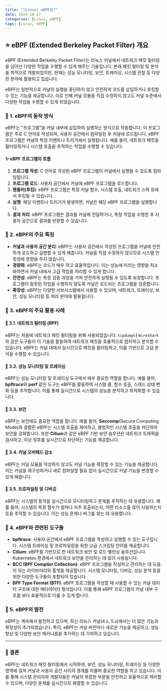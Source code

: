 ```yaml
---
title: "[Linux] eBPF란?"
date: 2024-10-17
categories: [Linux, eBPF]
tags: [Linux, eBPF]
---
```


## ⭐ eBPF (Extended Berkeley Packet Filter) 개요

eBPF (Extended Berkeley Packet Filter)는 리눅스 커널에서 네트워크 패킷 필터링을 넘어선 다양한 작업을 수행할 수 있게 해주는 기술입니다. 본래 패킷 필터링 및 분석을 목적으로 개발되었지만, 현재는 성능 모니터링, 보안, 트레이싱, 시스템 관찰 등 다양한 분야에 활용되고 있습니다.

eBPF는 일반적으로 커널의 실행을 중단하지 않고 안전하게 코드를 삽입하거나 후킹할 수 있는 기능을 제공합니다. 이로 인해 커널 모듈을 직접 수정하지 않고도 커널 수준에서 다양한 작업을 수행할 수 있게 되었습니다.

### 💫 1. eBPF의 동작 방식

eBPF는 "프로그램"을 커널 내부에 삽입하여 실행하는 방식으로 작동합니다. 이 프로그램은 주로 C 언어로 작성되며, 사용자 공간에서 컴파일된 후 커널에 로드됩니다. eBPF 프로그램은 커널의 특정 이벤트나 트리거에서 실행됩니다. 예를 들어, 네트워크 패킷을 필터링하거나 시스템 호출을 추적하는 작업을 수행할 수 있습니다.

#### ✨ eBPF 프로그램의 흐름
1. **프로그램 작성**: C 언어로 작성된 eBPF 프로그램이 커널에서 실행될 수 있도록 컴파일됩니다.
2. **프로그램 로드**: 사용자 공간에서 커널에 eBPF 프로그램을 로드합니다.
3. **핸들러(후킹)**: eBPF 프로그램은 특정 커널 함수, 시스템 호출, 네트워크 스택 등에서 후킹될 수 있습니다.
4. **실행**: 해당 이벤트나 트리거가 발생하면, 커널은 해당 eBPF 프로그램을 실행합니다.
5. **결과 처리**: eBPF 프로그램은 결과를 커널에 전달하거나, 특정 작업을 수행한 후 사용자 공간으로 결과를 반환할 수 있습니다.

### 💫 2. eBPF의 주요 특징

- **커널과 사용자 공간 분리**: eBPF는 사용자 공간에서 작성된 프로그램을 커널에 안전하게 로드하고 실행할 수 있게 해줍니다. 커널을 직접 수정하지 않으므로 시스템 안정성에 영향을 주지 않습니다.
- **경량화**: eBPF는 코드가 매우 작고 효율적입니다. 이는 성능에 미치는 영향을 최소화하면서 커널 내에서 고급 작업을 처리할 수 있게 합니다.
- **안전성**: eBPF는 특정 검증 과정을 거쳐 안전하게 실행될 수 있도록 보장합니다. 프로그램이 잘못된 작업을 수행하지 않도록 커널은 로드되는 프로그램을 검증합니다.
- **확장성**: eBPF는 다양한 서브시스템에서 사용할 수 있으며, 네트워크, 트레이싱, 보안, 성능 모니터링 등 여러 분야에 활용됩니다.

### 💫 3. eBPF의 주요 활용 사례

#### 🌟 3.1. 네트워크 필터링 (BPF)
eBPF는 처음에 네트워크 패킷 필터링을 위해 사용되었습니다. `tcpdump`나 `Wireshark`와 같은 도구들이 이 기술을 활용하여 네트워크 패킷을 효율적으로 캡처하고 분석할 수 있습니다. eBPF는 커널 내에서 실시간으로 패킷을 필터링하고, 이를 기반으로 고급 분석을 수행할 수 있습니다.

#### 🌟 3.2. 성능 모니터링 및 트레이싱
eBPF는 성능 모니터링 및 트레이싱 도구에서 매우 중요한 역할을 합니다. 예를 들어, **bpftrace**와 **perf** 같은 도구는 eBPF를 활용하여 시스템 콜, 함수 호출, 스레드 상태 변화 등을 추적합니다. 이를 통해 실시간으로 시스템의 성능을 분석하고 최적화할 수 있습니다.

#### 🌟 3.3. 보안
eBPF는 보안에도 중요한 역할을 합니다. 예를 들어, **Seccomp**(Secure Computing Mode)와 결합된 eBPF는 시스템 호출을 제어하고, 불법적인 시스템 호출을 차단하여 보안을 강화합니다. 또한 **Cilium**과 같은 eBPF 기반 보안 솔루션은 네트워크 트래픽을 검사하고, 이상 징후를 실시간으로 차단하는 기능을 제공합니다.

#### 🌟 3.4. 커널 오버헤드 감소
eBPF는 커널 모듈을 작성하지 않고도 커널 기능을 확장할 수 있는 기능을 제공합니다. 이는 커널을 재구성하거나 새로 컴파일할 필요 없이 실시간으로 커널 기능을 변경할 수 있게 해줍니다.

#### 🌟 3.5. 프로파일링 및 디버깅
eBPF는 시스템의 동작을 실시간으로 모니터링하고 문제를 추적하는 데 유용합니다. 예를 들어, 시스템의 특정 함수가 얼마나 자주 호출되는지, 어떤 리소스를 많이 사용하는지 등을 추적할 수 있습니다. 이는 성능 문제나 버그를 찾는 데 유용합니다.

### 💫 4. eBPF와 관련된 도구들

- **bpftrace**: 사용자 공간에서 eBPF 프로그램을 작성하고 실행할 수 있는 도구입니다. 시스템 트레이싱 및 프로파일링을 위한 고급 스크립팅 언어를 제공합니다.
- **Cilium**: eBPF를 기반으로 한 네트워크 보안 및 로드 밸런싱 솔루션입니다. Kubernetes 환경에서 네트워크 보안을 관리하는 데 많이 사용됩니다.
- **BCC (BPF Compiler Collection)**: eBPF 프로그램을 작성하고 관리하는 데 도움이 되는 라이브러리와 툴셋을 제공합니다. 시스템 모니터링, 디버깅, 성능 분석 등을 위한 다양한 도구들이 포함되어 있습니다.
- **BPF Type Format (BTF)**: eBPF 프로그램을 작성할 때 사용할 수 있는 커널 데이터 구조에 대한 메타데이터 형식입니다. 이를 통해 eBPF 프로그램이 커널 내부 구조를 보다 효율적으로 다룰 수 있게 합니다.

### 💫 5. eBPF의 발전

eBPF는 계속해서 발전하고 있으며, 최신 리눅스 커널(4.x, 5.x)에서는 더 많은 기능과 확장성이 추가되었습니다. 특히, eBPF는 커널 버전마다 새로운 기능을 제공하고, 성능 향상 및 다양한 보안 메커니즘을 추가하는 데 기여하고 있습니다.

---

### 💫 결론

eBPF는 네트워크 패킷 필터링에서 시작하여, 보안, 성능 모니터링, 트레이싱 등 다양한 영역에 걸쳐 커널과 사용자 공간 사이의 경계를 허물며 중요한 역할을 하고 있습니다. 이를 통해 시스템 관리자와 개발자들은 커널의 복잡한 부분을 안전하고 효율적으로 제어할 수 있으며, 다양한 문제를 실시간으로 해결할 수 있습니다.
